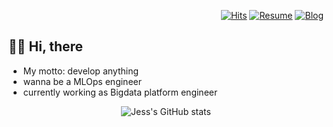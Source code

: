  <div align=right>
 
 [![Hits](https://hits.seeyoufarm.com/api/count/incr/badge.svg?url=https%3A%2F%2Fgithub.com%2FHyeonji-Ryu%2Fhit-counter&count_bg=%23009900&title_bg=%23000000&icon=github.svg&icon_color=%23FFFFFF&title=hits&edge_flat=false)](https://hits.seeyoufarm.com)
 [![Resume](https://img.shields.io/badge/Resume-181717?&color=black&?style=for-the-badge&logo=github&logoColor=white)](https://hyeonji-ryu.github.io/Resume/)
 [![Blog](https://img.shields.io/badge/Tech_Blog-ff5722?&color=black&?style=for-the-badge&logo=Blogger&logoColor=white)](https://hyeonji-ryu.github.io/)
 </div>
 
 ## 👋🏽 Hi, there

- My motto: develop anything
- wanna be a MLOps engineer
- currently working as Bigdata platform engineer

 <div align=center>

 ![Jess's GitHub stats](https://github-readme-stats.vercel.app/api?username=Hyeonji-Ryu&hide=stars,contribs&theme=buefy&show_icons=true)
 </div>
</div>


